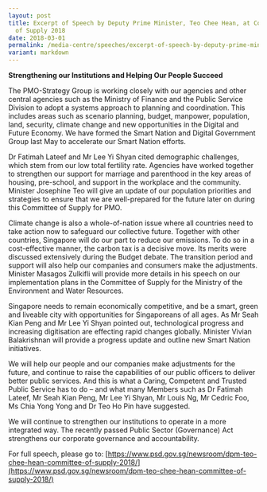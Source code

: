 ```yaml
---
layout: post
title: Excerpt of Speech by Deputy Prime Minister, Teo Chee Hean, at Committee
  of Supply 2018
date: 2018-03-01
permalink: /media-centre/speeches/excerpt-of-speech-by-deputy-prime-minister-teo-chee-hean-at-committee-of-supply-2018/
variant: markdown
---
```

**Strengthening our Institutions and Helping Our People Succeed** 

The PMO-Strategy Group is working closely with our agencies and other central agencies such as the Ministry of Finance and the Public Service Division to adopt a systems approach to planning and coordination. This includes areas such as scenario planning, budget, manpower, population, land, security, climate change and new opportunities in the Digital and Future Economy. We have formed the Smart Nation and Digital Government Group last May to accelerate our Smart Nation efforts. 

Dr Fatimah Lateef and Mr Lee Yi Shyan cited demographic challenges, which stem from our low total fertility rate.  Agencies have worked together to strengthen our support for marriage and parenthood in the key areas of housing, pre-school, and support in the workplace and the community. Minister Josephine Teo will give an update of our population priorities and strategies to ensure that we are well-prepared for the future later on during this Committee of Supply for PMO.

Climate change is also a whole-of-nation issue where all countries need to take action now to safeguard our collective future.  Together with other countries, Singapore will do our part to reduce our emissions. To do so in a cost-effective manner, the carbon tax is a decisive move. Its merits were discussed extensively during the Budget debate. The transition period and support will also help our companies and consumers make the adjustments. Minister Masagos Zulkifli will provide more details in his speech on our implementation plans in the Committee of Supply for the Ministry of the Environment and Water Resources. 

Singapore needs to remain economically competitive, and be a smart, green and liveable city with opportunities for Singaporeans of all ages. As Mr Seah Kian Peng and Mr Lee Yi Shyan pointed out, technological progress and increasing digitisation are effecting rapid changes globally. Minister Vivian Balakrishnan will provide a progress update and outline new Smart Nation initiatives.

We will help our people and our companies make adjustments for the future, and continue to raise the capabilities of our public officers to deliver better public services. And this is what a Caring, Competent and Trusted Public Service has to do – and what many Members such as Dr Fatimah Lateef, Mr Seah Kian Peng, Mr Lee Yi Shyan, Mr Louis Ng, Mr Cedric Foo, Ms Chia Yong Yong and Dr Teo Ho Pin have suggested.

We will continue to strengthen our institutions to operate in a more integrated way. The recently passed Public Sector (Governance) Act strengthens our corporate governance and accountability. 

For full speech, please go to: [https://www.psd.gov.sg/newsroom/dpm-teo-chee-hean-committee-of-supply-2018/](https://www.psd.gov.sg/newsroom/dpm-teo-chee-hean-committee-of-supply-2018/)